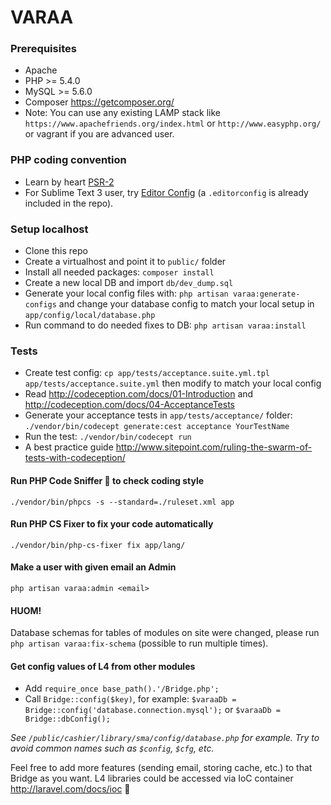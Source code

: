 # VARAA

### Prerequisites
- Apache
- PHP >= 5.4.0
- MySQL >= 5.6.0
- Composer https://getcomposer.org/
- Note: You can use any existing LAMP stack like
 `https://www.apachefriends.org/index.html`
  or `http://www.easyphp.org/` or vagrant if you are advanced user.

### PHP coding convention
- Learn by heart [PSR-2](http://www.php-fig.org/psr/psr-2/)
- For Sublime Text 3 user, try [Editor Config](http://editorconfig.org/)
(a `.editorconfig` is already included in the repo).

### Setup localhost
- Clone this repo
- Create a virtualhost and point it to `public/` folder
- Install all needed packages: `composer install`
- Create a new local DB and import `db/dev_dump.sql`
- Generate your local config files with: `php artisan varaa:generate-configs`
and change your database config to match your local setup in `app/config/local/database.php`
- Run command to do needed fixes to DB: `php artisan varaa:install`

### Tests
- Create test config: `cp app/tests/acceptance.suite.yml.tpl app/tests/acceptance.suite.yml` then modify to match your local config
- Read http://codeception.com/docs/01-Introduction and http://codeception.com/docs/04-AcceptanceTests
- Generate your acceptance tests in `app/tests/acceptance/` folder:
`./vendor/bin/codecept generate:cest acceptance YourTestName`
- Run the test: `./vendor/bin/codecept run`
- A best practice guide http://www.sitepoint.com/ruling-the-swarm-of-tests-with-codeception/

#### Run PHP Code Sniffer :gun: to check coding style
`./vendor/bin/phpcs -s --standard=./ruleset.xml app`

#### Run PHP CS Fixer to fix your code automatically
`./vendor/bin/php-cs-fixer fix app/lang/`

#### Make a user with given email an Admin
`php artisan varaa:admin <email>`

#### HUOM!
Database schemas for tables of modules on site were changed, please run `php artisan varaa:fix-schema` (possible to run multiple times).

#### Get config values of L4 from other modules

* Add `require_once base_path().'/Bridge.php';`
* Call `Bridge::config($key)`, for example: `$varaaDb = Bridge::config('database.connection.mysql');` or `$varaaDb = Bridge::dbConfig();`

_See `/public/cashier/library/sma/config/database.php` for example. Try to avoid common names such as `$config`, `$cfg`, etc._

Feel free to add more features (sending email, storing cache, etc.) to that Bridge as you want. L4 libraries could be accessed via IoC container http://laravel.com/docs/ioc :dancers:
